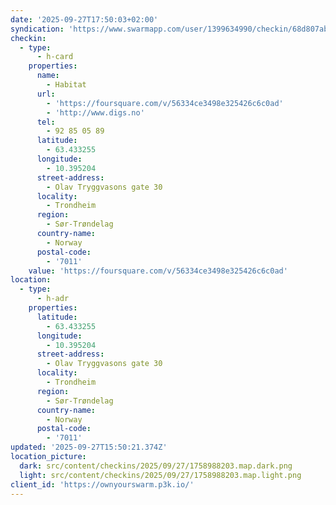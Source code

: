```yaml
---
date: '2025-09-27T17:50:03+02:00'
syndication: 'https://www.swarmapp.com/user/1399634990/checkin/68d807ab30dff92a30ff4a73'
checkin:
  - type:
      - h-card
    properties:
      name:
        - Habitat
      url:
        - 'https://foursquare.com/v/56334ce3498e325426c6c0ad'
        - 'http://www.digs.no'
      tel:
        - 92 85 05 89
      latitude:
        - 63.433255
      longitude:
        - 10.395204
      street-address:
        - Olav Tryggvasons gate 30
      locality:
        - Trondheim
      region:
        - Sør-Trøndelag
      country-name:
        - Norway
      postal-code:
        - '7011'
    value: 'https://foursquare.com/v/56334ce3498e325426c6c0ad'
location:
  - type:
      - h-adr
    properties:
      latitude:
        - 63.433255
      longitude:
        - 10.395204
      street-address:
        - Olav Tryggvasons gate 30
      locality:
        - Trondheim
      region:
        - Sør-Trøndelag
      country-name:
        - Norway
      postal-code:
        - '7011'
updated: '2025-09-27T15:50:21.374Z'
location_picture:
  dark: src/content/checkins/2025/09/27/1758988203.map.dark.png
  light: src/content/checkins/2025/09/27/1758988203.map.light.png
client_id: 'https://ownyourswarm.p3k.io/'
---
```



